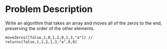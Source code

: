 # Problem Description

Write an algorithm that takes an array and moves all of the zeros to the end, preserving the order of the other elements.

`moveZeros([false,1,0,1,2,0,1,3,"a"]) // returns[false,1,1,2,1,3,"a",0,0]`
